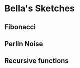 # Bella's Sketches

## Fibonacci
<!--![](Bella/imagefile.png)-->

## Perlin Noise

## Recursive functions
            
